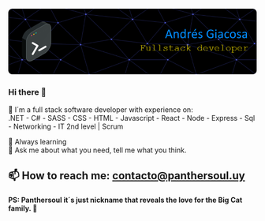 ![Header](./img/header1.png)
<!--
**Panthersoul/Panthersoul** is a ✨ _special_ ✨ repository because its `README.md` (this file) appears on your GitHub profile.

Here are some ideas to get you started:

- 🔭 I’m currently working on a few personal projects.
- 🌱 Always learning 
- 👯 I’m looking to collaborate on ...
- 🤔 I’m looking for help with ...
- 💬 Ask me about what you need.
- 📫 How to reach me: ...
- 😄 Pronouns: ...
- ⚡ Fun fact: ...
-->

### Hi there 👋
🔭 I´m a full stack software developer with experience on:  <br />
 .NET - C# - SASS - CSS - HTML - Javascript - React - Node - Express - Sql - Networking - IT 2nd level | Scrum

🌱 Always learning <br />
💬 Ask me about what you need, tell me what you think.

## 📫 How to reach me: contacto@panthersoul.uy

#### PS: Panthersoul it´s just nickname that reveals the love for the Big Cat family. 🐆
